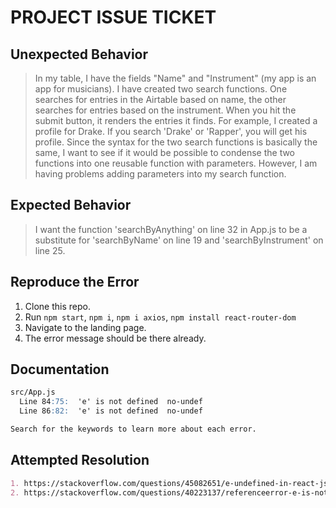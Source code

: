 # PROJECT ISSUE TICKET

## Unexpected Behavior

> In my table, I have the fields "Name" and "Instrument" (my app is an app for musicians). I have created two search functions. One searches for entries in the Airtable based on name, the other searches for entries based on the instrument. When you hit the submit button, it renders the entries it finds. For example, I created a profile for Drake. If you search 'Drake' or 'Rapper', you will get his profile. Since the syntax for the two search functions is basically the same, I want to see if it would be possible to condense the two functions into one reusable function with parameters. However, I am having problems adding parameters into my search function.

## Expected Behavior

> I want the function 'searchByAnything' on line 32 in App.js to be a substitute for 'searchByName' on line 19 and 'searchByInstrument' on line 25.

## Reproduce the Error

> 
1. Clone this repo.
2. Run `npm start`, `npm i`, `npm i axios`, `npm install react-router-dom`
3. Navigate to the landing page.
4. The error message should be there already.


## Documentation


```md
src/App.js
  Line 84:75:  'e' is not defined  no-undef
  Line 86:82:  'e' is not defined  no-undef

Search for the keywords to learn more about each error.
```

## Attempted Resolution


```md
1. https://stackoverflow.com/questions/45082651/e-undefined-in-react-js-component
2. https://stackoverflow.com/questions/40223137/referenceerror-e-is-not-defined-in-react-app
```